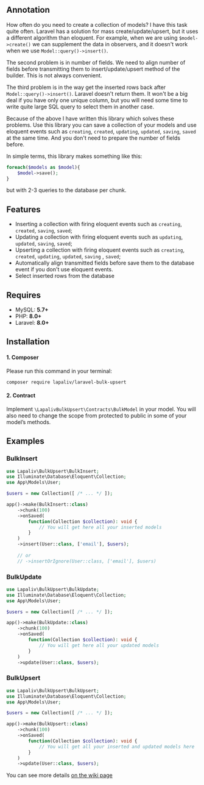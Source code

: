 ## Annotation

How often do you need to create a collection of models? I have this task quite often.
Laravel has a solution for mass create/update/upsert, but it uses a different algorithm than eloquent.
For example, when we are using `$model->create()` we can supplement the data in observers, and it
doesn't work when we use `Model::query()->insert()`.

The second problem is in number of fields. We need to align number of fields before transmitting them
to insert/update/upsert method of the builder. This is not always convenient.

The third problem is in the way get the inserted rows back after `Model::query()->insert()`. 
Laravel doesn't return them. It won't be a big deal if you have only one unique column, but
you will need some time to write quite large SQL query to select them in another case.

Because of the above I have written this library which solves these problems. Use this library you can
save a collection of your models and use eloquent events such as `creating`, `created`, `updating`,
`updated`, `saving`, `saved` at the same time. And you don't need to prepare the number of fields before.

In simple terms, this library makes something like this:

```php
foreach($models as $model){
    $model->save();
}
```

but with 2-3 queries to the database per chunk.

## Features

- Inserting a collection with firing eloquent events such as `creating`, `created`, `saving`, `saved`;
- Updating a collection with firing eloquent events such as `updating`, `updated`, `saving`, `saved`;
- Upserting a collection with firing eloquent events such as `creating`, `created`, `updating`, `updated`, `saving`
  , `saved`;
- Automatically align transmitted fields before save them to the database event if you don't use eloquent events.
- Select inserted rows from the database

## Requires

- MySQL: __5.7+__
- PHP: __8.0+__
- Laravel: __8.0+__

## Installation

#### 1. Composer

Please run this command in your terminal:

```shell
composer require lapaliv/laravel-bulk-upsert
```

#### 2. Contract

Implement `\LapalivBulkUpsert\Contracts\BulkModel` in your model.
You will also need to change the scope from protected to public in some of your model’s methods.

## Examples

### BulkInsert

```php
use Lapaliv\BulkUpsert\BulkInsert;
use Illuminate\Database\Eloquent\Collection;
use App\Models\User;

$users = new Collection([ /* ... */ ]);

app()->make(BulkInsert::class)
    ->chunk(100)
    ->onSaved(
        function(Collection $collection): void {
            // You will get here all your inserted models
        }
    )
    ->insert(User::class, ['email'], $users);
    
    // or
    // ->insertOrIgnore(User::class, ['email'], $users)
```

### BulkUpdate

```php
use Lapaliv\BulkUpsert\BulkUpdate;
use Illuminate\Database\Eloquent\Collection;
use App\Models\User;

$users = new Collection([ /* ... */ ]);

app()->make(BulkUpdate::class)
    ->chunk(100)
    ->onSaved(
        function(Collection $collection): void {
            // You will get here all your updated models
        }
    )
    ->update(User::class, $users);
```

### BulkUpsert

```php
use Lapaliv\BulkUpsert\BulkUpsert;
use Illuminate\Database\Eloquent\Collection;
use App\Models\User;

$users = new Collection([ /* ... */ ]);

app()->make(BulkUpsert::class)
    ->chunk(100)
    ->onSaved(
        function(Collection $collection): void {
            // You will get all your inserted and updated models here
        }
    )
    ->update(User::class, $users);
```

You can see more details [on the wiki page](https://github.com/lapaliv/laravel-bulk-upsert/wiki)
